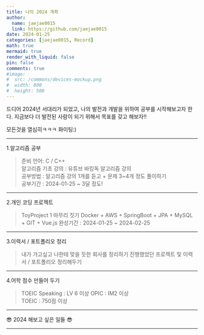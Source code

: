 ```yaml
---
title: 나의 2024 계획
author:
  name: jaejae0015
  link: https://github.com/jaejae0015
date: 2024-01-25
categories: [jaejae0015, Record]
math: true
mermaid: true
render_with_liquid: false
pin: false
comments: true
#image:
#  src: /commons/devices-mockup.png
#  width: 800
#  height: 500
---
```


드디어 2024년 서대리가 되었고, 나의 발전과 개발을 위하여 공부를 시작해보고자 한다.
지금보다 더 발전된 사람이 되기 위해서 목표를 갖고 해보자!!

모든것을 열심히ㅋㅋㅋ 화이팅:)  

---

1.알고리즘 공부   

> 준비 언어: C / C++   
> 알고리즘 기초 강의 : 유튜브 바킹독 알고리즘 강의   
> 공부방법 : 알고리즘 강의 1개를 듣고 + 문제 3~4개 정도 풀이하기   
> 공부기간 : 2024-01-25 ~ 3달 정도!

---

2.개인 코딩 프로젝트   

> ToyProject 1 마무리 짓기
> Docker + AWS + SpringBoot + JPA + MySQL + GIT + Vue.js
> 완성기간 : 2024-01-25 ~ 2024-02-25

---

3.이력서 / 포트폴리오 정리   

> 내가 가고싶고 나한테 맞을 듯한 회사를 정리하기
> 진행했었던 프로젝트 및 이력서 / 포트폴리오 정리해두기   

---

4.어학 점수 만들어 두기   

> TOEIC Speaking : LV 6 이상
> OPIC : IM2 이상  
> TOEIC : 750점 이상   

---

😎 2024 해보고 싶은 일들 😎  


---